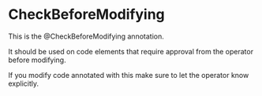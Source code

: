 # CheckBeforeModifying

This is the @CheckBeforeModifying annotation.

It should be used on code elements that require approval from the operator before modifying. 

If you modify code annotated with this make sure to let the operator know explicitly.